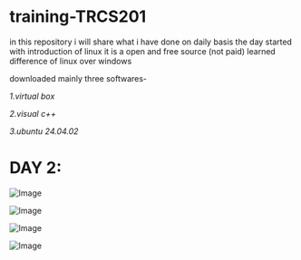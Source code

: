 # training-TRCS201
in this repository i will share what i have done on daily basis
the day started with introduction of linux 
it is a open and free source (not paid)
learned difference of linux over windows

downloaded mainly three softwares-

*1.virtual box*

*2.visual c++*

*3.ubuntu 24.04.02*
# DAY 2: 
![Image](https://github.com/user-attachments/assets/e0ed84d9-0a9f-42bf-9dd3-09ec73426040)

![Image](https://github.com/user-attachments/assets/6e33c465-9502-4594-ad4c-c2cc42aeb4a2)

![Image](https://github.com/user-attachments/assets/e76545b7-bdd8-4504-a2ee-73295dd320ab)

![Image](https://github.com/user-attachments/assets/a134e9e1-2f03-4fa3-b560-ba3ce3c0db57)
